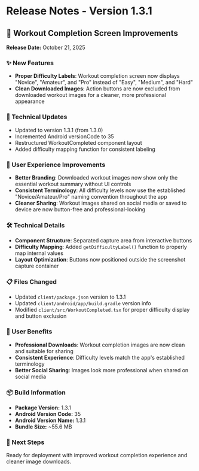 # Release Notes - Version 1.3.1

## 🎯 Workout Completion Screen Improvements

**Release Date:** October 21, 2025

### ✨ New Features

- **Proper Difficulty Labels**: Workout completion screen now displays "Novice", "Amateur", and "Pro" instead of "Easy", "Medium", and "Hard"
- **Clean Downloaded Images**: Action buttons are now excluded from downloaded workout images for a cleaner, more professional appearance

### 🔧 Technical Updates

- Updated to version 1.3.1 (from 1.3.0)
- Incremented Android versionCode to 35
- Restructured WorkoutCompleted component layout
- Added difficulty mapping function for consistent labeling

### 📱 User Experience Improvements

- **Better Branding**: Downloaded workout images now show only the essential workout summary without UI controls
- **Consistent Terminology**: All difficulty levels now use the established "Novice/Amateur/Pro" naming convention throughout the app
- **Cleaner Sharing**: Workout images shared on social media or saved to device are now button-free and professional-looking

### 🛠️ Technical Details

- **Component Structure**: Separated capture area from interactive buttons
- **Difficulty Mapping**: Added `getDifficultyLabel()` function to properly map internal values
- **Layout Optimization**: Buttons now positioned outside the screenshot capture container

### 📋 Files Changed

- Updated `client/package.json` version to 1.3.1
- Updated `client/android/app/build.gradle` version info
- Modified `client/src/WorkoutCompleted.tsx` for proper difficulty display and button exclusion

### 🎯 User Benefits

- **Professional Downloads**: Workout completion images are now clean and suitable for sharing
- **Consistent Experience**: Difficulty levels match the app's established terminology
- **Better Social Sharing**: Images look more professional when shared on social media

### 📦 Build Information

- **Package Version:** 1.3.1
- **Android Version Code:** 35
- **Android Version Name:** 1.3.1
- **Bundle Size:** ~55.6 MB

### 🚀 Next Steps

Ready for deployment with improved workout completion experience and cleaner image downloads.